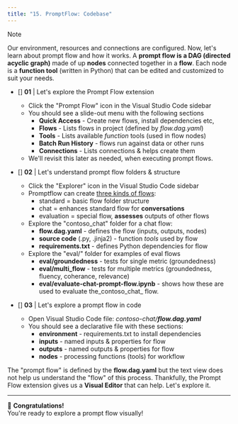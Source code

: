 ```yaml
---
title: "15. PromptFlow: Codebase"
---
```


> [!NOTE]
> Our environment, resources and connections are configured. Now, let's learn about prompt flow and how it works. A **prompt flow is a DAG (directed acyclic graph)** made of up **nodes** connected together in a **flow**. Each node is a **function tool** (written in Python) that can be edited and customized to suit your needs.

* []  **01** | Let's explore the Prompt Flow extension
    - Click the "Prompt Flow" icon in the Visual Studio Code sidebar
    - You should see a slide-out menu with the following sections
        - **Quick Access** - Create new flows, install dependencies etc,
        - **Flows** - Lists flows in project (defined by _flow.dag.yaml_)
        - **Tools** - Lists available _function_ tools (used in flow nodes)
        - **Batch Run History** - flows run against data or other runs
        - **Connections** - Lists connections & helps create them
    - We'll revisit this later as needed, when executing prompt flows.

* []  **02** | Let's understand prompt flow folders & structure
    - Click the "Explorer" icon in the Visual Studio Code sidebar
    - Promptflow can create [three kinds of flows](https://microsoft.github.io/promptflow/how-to-guides/init-and-test-a-flow.html#initialize-flow):
        - standard = basic flow folder structure
        - chat = enhances standard flow for **conversations**
        - evaluation = special flow, **assesses** outputs of other flows
    - Explore the "contoso_chat" folder for a chat flow:
        - **flow.dag.yaml** - defines the flow (inputs, outputs, nodes)
        - **source code** (.py, .jinja2) - function _tools_ used by flow
        - **requirements.txt** - defines Python dependencies for flow
    - Explore the "eval/" folder for examples of eval flows
        - **eval/groundedness** - tests for single metric (groundedness)
        - **eval/multi_flow** - tests for multiple metrics (groundedness, fluency, coherance, relevance)
        - **eval/evaluate-chat-prompt-flow.ipynb** - shows how these are used to evaluate the_contoso_chat_ flow.

* []  **03** | Let's explore a prompt flow in code
    - Open Visual Studio Code file: _contoso-chat/**flow.dag.yaml**_ 
    - You should see a declarative file with these sections:
        - **environment** - requirements.txt to install dependencies
        - **inputs** - named inputs & properties for flow 
        - **outputs** - named outputs & properties for flow 
        - **nodes** - processing functions (tools) for workflow

The "prompt flow" is defined by the **flow.dag.yaml** but the text view does not help us understand the "flow" of this process. Thankfully, the Prompt Flow extension gives us a **Visual Editor** that can help. Let's explore it.

---

🥳 **Congratulations!** <br/> You're ready to explore a prompt flow visually!
